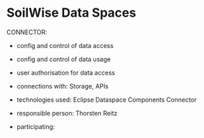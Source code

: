# SoilWise Data Spaces

CONNECTOR:
- config and control of data access
- config and control of data usage
- user authorisation for data access

- connections with: Storage, APIs
- technologies used: Eclipse Dataspace Components Connector
- responsible person: Thorsten Reitz
- participating: